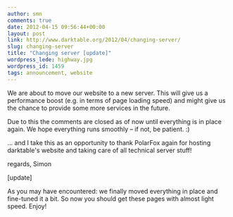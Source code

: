 ```yaml
---
author: smn
comments: true
date: 2012-04-15 09:56:44+00:00
layout: post
link: http://www.darktable.org/2012/04/changing-server/
slug: changing-server
title: "Changing server [update]"
wordpress_lede: highway.jpg
wordpress_id: 1459
tags: announcement, website
---
```


We are about to move our website to a new server. This will give us a performance boost (e.g. in terms of page loading speed) and might give us the chance to provide some more services in the future.

Due to this the comments are closed as of now until everything is in place again. We hope everything runs smoothly&nbsp;– if not, be patient. :)

...&nbsp;and I take this as an opportunity to thank PolarFox again for hosting darktable's website and taking care of all technical server stuff!


regards,
Simon

[update]

As you may have encountered: we finally moved everything in place and fine-tuned it a bit. So now you should get these pages with almost light speed. Enjoy!
